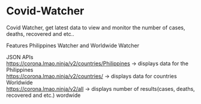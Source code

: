 # Covid-Watcher

Covid Watcher, get latest data to view and monitor the number of cases, deaths, recovered and etc..

Features
   Philippines Watcher and Worldwide Watcher

JSON APIs <br>
  https://corona.lmao.ninja/v2/countries/Philippines -> displays data for the Philippines <br>
  https://corona.lmao.ninja/v2/countries/ -> displays data for countries Worldwide <br>
  https://corona.lmao.ninja/v2/all -> displays number of results(cases, deaths, recovered and etc.) wordwide
